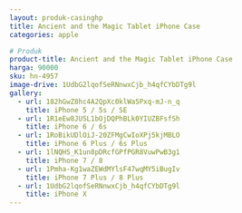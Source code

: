 ```yaml
---
layout: produk-casinghp
title: Ancient and the Magic Tablet iPhone Case
categories: apple

# Produk
product-title: Ancient and the Magic Tablet iPhone Case
harga: 90000
sku: hn-4957
image-drive: 1UdbG2lqofSeRNnwxCjb_h4qfCYbDTg9l
gallery:
  - url: 182hGwZ8hc4A2QpXc0klWa5Pxq-mJ-n_q
    title: iPhone 5 / 5s / SE
  - url: 1R1eEw8JUSL1bOjDQPhBLk0YIUZBFsfSh
    title: iPhone 6 / 6s
  - url: 1RoBikUDlOiJ-20ZFMgCwIoXPj5kjMBLO
    title: iPhone 6 Plus / 6s Plus
  - url: 1lNQHS_K1un8pDRcfGPfPGR8VuwPwB3g1
    title: iPhone 7 / 8
  - url: 1Pmha-Kg1waZEWdMYlsF47wqMY5iBugIv
    title: iPhone 7 Plus / 8 Plus
  - url: 1UdbG2lqofSeRNnwxCjb_h4qfCYbDTg9l
    title: iPhone X
---
```

